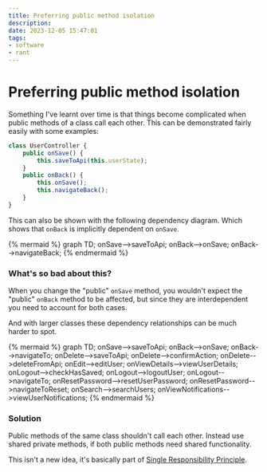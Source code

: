```yaml
---
title: Preferring public method isolation
description: 
date: 2023-12-05 15:47:01
tags:
- software
- rant
---
```


# Preferring public method isolation

Something I've learnt over time is that things become complicated when public methods of a class call each other. This can be demonstrated fairly easily with some examples:

``` typescript
class UserController {
    public onSave() {
        this.saveToApi(this.userState);
    }
    public onBack() {
        this.onSave();
        this.navigateBack();
    }
}
```

This can also be shown with the following dependency diagram. Which shows that `onBack` is implicitly dependent on `onSave`.

{% mermaid %}
graph TD;
    onSave-->saveToApi;
    onBack-->onSave;
    onBack-->navigateBack;
{% endmermaid %}

### What's so bad about this?

When you change the "public" `onSave` method, you wouldn't expect the "public" `onBack` method to be affected, but since they are interdependent you need to account for both cases.

And with larger classes these dependency relationships can be much harder to spot.

{% mermaid %}
graph TD;
    onSave-->saveToApi;
    onBack-->onSave;
    onBack-->navigateTo;
    onDelete-->saveToApi;
    onDelete-->confirmAction;
    onDelete-->deleteFromApi;
    onEdit-->editUser;
    onViewDetails-->viewUserDetails;
    onLogout-->checkHasSaved;
    onLogout-->logoutUser;
    onLogout-->navigateTo;
    onResetPassword-->resetUserPassword;
    onResetPassword-->navigateToReset;
    onSearch-->searchUsers;
    onViewNotifications-->viewUserNotifications;
{% endmermaid %}

### Solution

Public methods of the same class shouldn't call each other. Instead use shared private methods, if both public methods need shared functionality.

This isn't a new idea, it's basically part of [Single Responsibility Principle](https://en.wikipedia.org/wiki/Single_responsibility_principle).